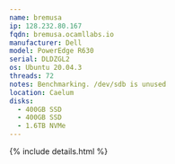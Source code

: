 ```yaml
---
name: bremusa
ip: 128.232.80.167
fqdn: bremusa.ocamllabs.io
manufacturer: Dell
model: PowerEdge R630
serial: DLDZGL2
os: Ubuntu 20.04.3
threads: 72
notes: Benchmarking. /dev/sdb is unused
location: Caelum
disks:
  - 400GB SSD
  - 400GB SSD
  - 1.6TB NVMe
---
```

{% include details.html %} 

